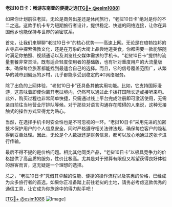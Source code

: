 **老挝10日卡：畅游东南亚的便捷之选[[TG💪+ @esim1088](https://t.me/s/esim1088)]**

如果你计划前往老挝，无论是商务出差还是休闲旅行，“老挝10日卡”绝对是你的不二之选。这款手机卡专为短期旅行者设计，提供稳定、快速的网络连接，让你在异国他乡也能保持与世界的紧密联系。

首先，让我们来聊聊“老挝10日卡”的核心优势——高速上网。无论是在琅勃拉邦的古寺庙中探索佛教文化，还是在万象的大街上品尝地道美食，你都需要一款能够随时满足你拍照、视频通话以及浏览社交媒体需求的手机卡。“老挝10日卡”提供的流量套餐非常灵活，既有适合轻度使用者的基础版，也有针对重度用户的大流量版本，确保每位旅客都能找到最适合自己的选择。而且，它的信号覆盖范围广，从繁华的城市到偏远的乡村，几乎都能享受到稳定的4G网络服务。

除了出色的上网体验，“老挝10日卡”还具备其他实用功能。比如，它支持国际漫游，这意味着即使你离开老挝境内，仍然可以通过此卡拨打国际长途或接听来电。此外，购买过程也非常简单快捷，只需通过线上平台完成注册即可激活使用，无需亲自前往当地营业厅排队等候。对于那些对语言沟通存在障碍的人来说，这种无接触式的操作方式显得尤为贴心。

当然，在选择手机卡时安全性也是不可忽视的一环。“老挝10日卡”采用先进的加密技术保护用户的个人信息安全，同时严格遵守相关法律法规，确保每位客户的隐私得到妥善处理。因此，无论是个人数据还是财务信息，都可以放心地通过这张卡进行传输。

最后不得不提的是价格问题。相比其他同类产品，“老挝10日卡”以极具竞争力的价格提供了高品质的服务，性价比极高。尤其是对于预算有限但又希望获得良好体验的游客而言，这无疑是一个理想的选择。

总之，“老挝10日卡”凭借其卓越的性能、便捷的操作流程以及实惠的价格，已经成为众多旅行者的首选。如果你正准备踏上前往老挝的土地，请务必考虑这款优秀的通信工具，让它成为你旅途中的得力助手吧！

[[TG💪+ @esim1088](https://t.me/s/esim1088) ![Image](https://i.postimg.cc/4NQfJmqS/Snipaste-2025-05-13-00-14-12.png)]